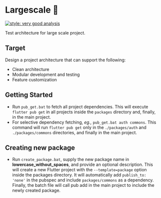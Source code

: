 # Largescale 🚀
[![style: very good analysis](https://img.shields.io/badge/style-very_good_analysis-B22C89.svg)](https://pub.dev/packages/very_good_analysis)

Test architecture for large scale project.

## Target
Design a project architecture that can support the following:
- Clean architecture
- Modular development and testing
- Feature customization

## Getting Started
- Run `pub_get.bat` to fetch all project dependencies. This will execute `flutter pub get` in all projects inside the `packages` directory and, finally, in the main project.
- For selective dependency fetching, *eg.,* `pub_get.bat auth commons`. This command will run `flutter pub get` only in the `./packages/auth` and `./packages/commons` directories, and finally in the main project.

## Creating new package
- Run `create_package.bat`, supply the new package name in **lowercase_without_spaces**, and provide an optional description. This will create a new Flutter project with the `--template=package` option inside the packages directory. It will automatically add `publish_to: 'none'` in the pubspec and include `packages/commons` as a dependency. Finally, the batch file will call pub add in the main project to include the newly created package.
